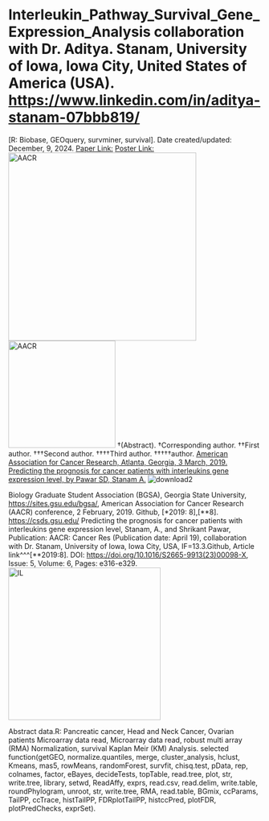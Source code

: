 # Interleukin_Pathway_Survival_Gene_Expression_Analysis collaboration with Dr. Aditya. Stanam, University of Iowa, Iowa City, United States of America (USA). https://www.linkedin.com/in/aditya-stanam-07bbb819/
[R: Biobase, GEOquery, survminer, survival]. Date created/updated: December, 9, 2024.
[Paper Link:](https://cancerres.aacrjournals.org/content/79/13_Supplement/4247)
[Poster Link:](https://www.claflin-computation.com/lab-journey?pgid=ktmii98q-44beb767-f231-49a1-81f1-5b2fdd46a92c)
<img width="374" alt="AACR" src="https://github.com/spawar2/Interleukin_Pathway_Survival_Gene_Expression_Analysis/assets/25118302/65eca7f9-486d-42dd-982e-a9a7c6c2858a">
<img width="213" alt="AACR" src="https://github.com/spawar2/Interleukin_Pathway_Survival_Gene_Expression_Analysis/assets/25118302/9a9057bb-7c8f-4956-877c-d0f75c5744a4">
†(Abstract).
†Corresponding author. ††First author. †††Second author. ††††Third author. †††††author.
[American Association for Cancer Research, Atlanta, Georgia, 3 March, 2019. Predicting the prognosis for cancer patients with interleukins gene expression level, by Pawar SD, Stanam A.](https://www.aacr.org/about-the-aacr/newsroom/news-releases/aacr-to-host-2019-annual-meeting-in-atlanta-march-29-april-3/)
![download2](https://github.com/user-attachments/assets/8d0e292e-13f8-46fd-860b-dba1144bdeab)

Biology Graduate Student Association (BGSA), Georgia State University, https://sites.gsu.edu/bgsa/, American Association for Cancer Research (AACR) conference, 2 February, 2019. Github, [*2019: 8],[**8]. https://csds.gsu.edu/
Predicting the prognosis for cancer patients with interleukins gene expression level, Stanam, A., and Shrikant Pawar, Publication: AACR: Cancer Res (Publication date: April 19), collaboration with Dr. Stanam, University of Iowa, Iowa City, USA, IF=13.3.Github, Article link^^^[**2019:8]. DOI: https://doi.org/10.1016/S2665-9913(23)00098-X, Issue: 5, Volume: 6, Pages: e316-e329.
<img width="303" alt="IL" src="https://github.com/spawar2/Interleukin_Pathway_Survival_Gene_Expression_Analysis/assets/25118302/7104f6d7-154c-47ab-bb9d-812579d61122">

Abstract data.R: Pancreatic cancer, Head and Neck Cancer, Ovarian patients Microarray data read, Microarray data read, robust multi array (RMA) Normalization, survival Kaplan Meir (KM) Analysis.
selected function(getGEO, normalize.quantiles, merge, cluster_analysis, hclust, Kmeans, mas5, rowMeans, randomForest, survfit, chisq.test, pData, rep, colnames, factor, eBayes, decideTests, topTable, read.tree, plot, str, write.tree, library, setwd, ReadAffy, exprs, read.csv, read.delim, write.table, roundPhylogram, unroot, str, write.tree, RMA, read.table, BGmix, ccParams, TailPP, ccTrace, histTailPP, FDRplotTailPP, histccPred, plotFDR, plotPredChecks, exprSet).
